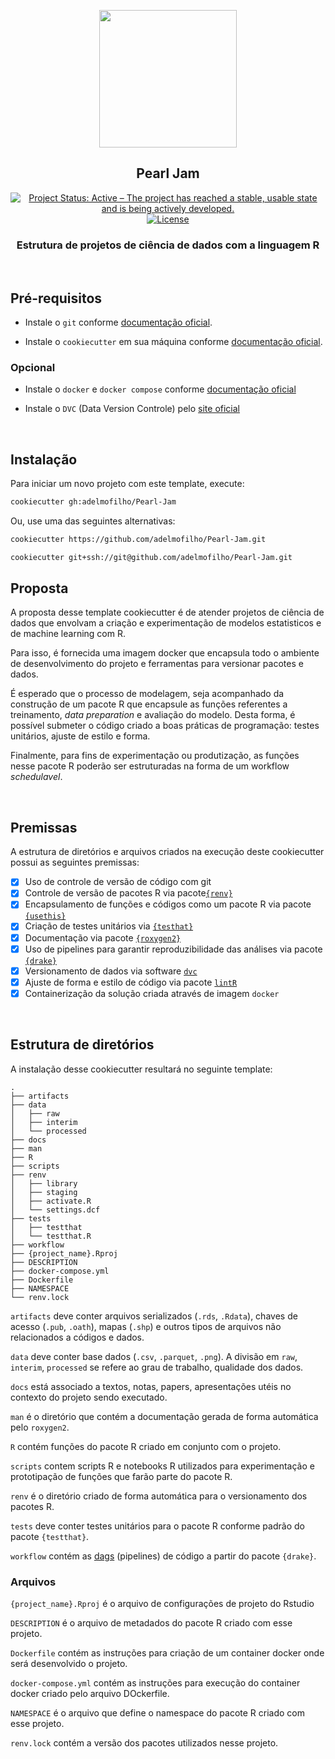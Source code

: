<p align="center"><img src="https://vignette.wikia.nocookie.net/jjba/images/4/49/PearlJam_KeyArt.png/revision/latest?cb=20160603183904" align="center" height=220/>
</p>

<h2 align="center">Pearl Jam</h2>

<p align="center">
<a href="http://www.repostatus.org/#active"><img alt="Project Status: Active – The project has reached a stable, usable state and is being actively developed." src="https://www.repostatus.org/badges/latest/active.svg"></a>
<a href="https://www.gnu.org/licenses/gpl-3.0"><img alt="License" src="https://img.shields.io/badge/License-GPLv3-blue.svg"></a>

<br>

<h3 align="center">Estrutura de projetos de ciência de dados com a linguagem R</h3>

<br>

## Pré-requisitos

- Instale o `git` conforme [documentação oficial](https://git-scm.com/downloads).

- Instale o `cookiecutter` em sua máquina conforme [documentação oficial](https://cookiecutter.readthedocs.io/en/1.7.0/installation.html).

### Opcional

- Instale o `docker` e `docker compose` conforme [documentação oficial](https://docs.docker.com/compose/install/)

- Instale o `DVC` (Data Version Controle) pelo [site oficial](https://dvc.org/)

<br>

## Instalação

Para iniciar um novo projeto com este template, execute:

```sh
cookiecutter gh:adelmofilho/Pearl-Jam
```

Ou, use uma das seguintes alternativas:

```sh
cookiecutter https://github.com/adelmofilho/Pearl-Jam.git

cookiecutter git+ssh://git@github.com/adelmofilho/Pearl-Jam.git
```

## Proposta

A proposta desse template cookiecutter é de atender projetos de ciência de dados que envolvam a criação e experimentação de modelos estatisticos e de machine learning com R.

Para isso, é fornecida uma imagem docker que encapsula todo o ambiente de desenvolvimento do projeto e ferramentas para versionar pacotes e dados.

É esperado que o processo de modelagem, seja acompanhado da construção de um pacote R que encapsule as funções referentes a treinamento, *data preparation* e avaliação do modelo. Desta forma, é possível submeter o código criado a boas práticas de programação: testes unitários, ajuste de estilo e forma.

Finalmente, para fins de experimentação ou produtização, as funções nesse pacote R poderão ser estruturadas na forma de um workflow *schedulavel*.

<br>

## Premissas

A estrutura de diretórios e arquivos criados na execução deste cookiecutter possui as seguintes premissas:

- [x] Uso de controle de versão de código com git
- [x] Controle de versão de pacotes R via pacote[`{renv}`](https://rstudio.github.io/renv/articles/renv.html)
- [x] Encapsulamento de funções e códigos como um pacote R via pacote [`{usethis}`](https://usethis.r-lib.org/)
- [x] Criação de testes unitários via [`{testhat}`](https://testthat.r-lib.org/)
- [x] Documentação via pacote [`{roxygen2}`](https://cran.r-project.org/web/packages/roxygen2/vignettes/roxygen2.html)
- [x] Uso de pipelines para garantir reproduzibilidade das análises via pacote [`{drake}`](https://docs.ropensci.org/drake/)
- [x] Versionamento de dados via software [`dvc`](https://dvc.org/)
- [x] Ajuste de forma e estilo de código via pacote [`lintR`](https://github.com/jimhester/lintr)
- [x] Containerização da solução criada através de imagem `docker`

<br>

## Estrutura de diretórios

A instalação desse cookiecutter resultará no seguinte template:

```
.
├── artifacts
├── data
│   ├── raw
│   ├── interim
│   └── processed
├── docs
├── man
├── R
├── scripts
├── renv
│   ├── library
│   ├── staging
│   ├── activate.R
│   └── settings.dcf
├── tests
│   ├── testthat
│   └── testthat.R
├── workflow
├── {project_name}.Rproj
├── DESCRIPTION
├── docker-compose.yml
├── Dockerfile
├── NAMESPACE
└── renv.lock
```

`artifacts` deve conter arquivos serializados (`.rds`, `.Rdata`), chaves de acesso (`.pub`, `.oath`), mapas (`.shp`) e outros tipos de arquivos não relacionados a códigos e dados.

`data` deve conter base dados (`.csv`, `.parquet`, `.png`). A divisão em `raw`, `interim`, `processed` se refere ao grau de trabalho, qualidade dos dados.

`docs` está associado a textos, notas, papers, apresentações utéis no contexto do projeto sendo executado.

`man` é o diretório que contém a documentação gerada de forma automática pelo `roxygen2`.

`R` contém funções do pacote R criado em conjunto com o projeto.

`scripts` contem scripts R e notebooks R utilizados para experimentação e prototipação de funções que farão parte do pacote R.

`renv` é o diretório criado de forma automática para o versionamento dos pacotes R.

`tests` deve conter testes unitários para o pacote R conforme padrão do pacote `{testthat}`.

`workflow` contém as [dags](https://en.wikipedia.org/wiki/Directed_acyclic_graph) (pipelines) de código a partir do pacote `{drake}`.

### Arquivos

`{project_name}.Rproj` é o arquivo de configurações de projeto do Rstudio

`DESCRIPTION` é o arquivo de metadados do pacote R criado com esse projeto.

`Dockerfile` contém as instruções para criação de um container docker onde será desenvolvido o projeto.

`docker-compose.yml` contém as instruções para execução do container docker criado pelo arquivo DOckerfile.

`NAMESPACE` é o arquivo que define o namespace do pacote R criado com esse projeto.

`renv.lock` contém a versão dos pacotes utilizados nesse projeto.

